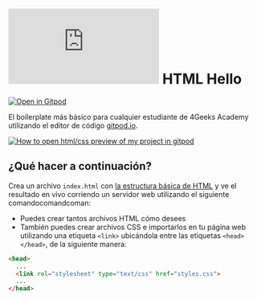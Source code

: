 # ![4Geeks Logo](http://assets.breatheco.de/apis/img/images.php?blob&random&cat=icon&tags=4geeks,16) HTML Hello

[![Open in Gitpod](https://gitpod.io/button/open-in-gitpod.svg)](https://gitpod.io#https://github.com/4GeeksAcademy/html-hello.git)

El boilerplate más básico para cualquier estudiante de 4Geeks Academy utilizando el editor de código [gitpod.io](gitpod.io).

[![How to open html/css preview of my project in gitpod](https://github.com/4GeeksAcademy/Templates-Boilerplates/blob/master/assets/hello-html-intro.png?raw=true)](https://youtu.be/dfbDCMu_p-0)

## ¿Qué hacer a continuación?

Crea un archivo `index.html` con [la estructura básica de HTML](http://content.breatheco.de/lesson/what-is-html-learn-html#page-structure) y ve el resultado en vivo corriendo un servidor web utilizando el siguiente comandocomandcoman:




- Puedes crear tantos archivos HTML cómo desees
- También puedes crear archivos CSS e importarlos en tu página web utilizando una etiqueta `<link>` ubicándola entre las etiquetas `<head></head>`, de la siguiente manera:

```html
<head>
  ...
  <link rel="stylesheet" type="text/css" href="styles.css">
  ...
</head>
```